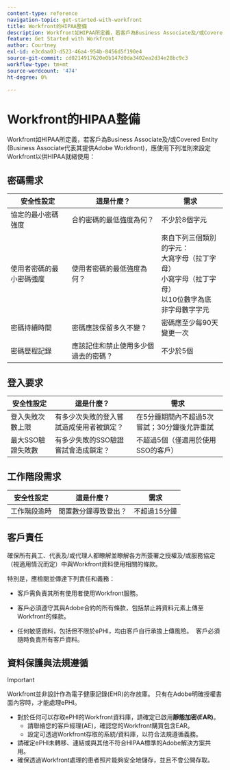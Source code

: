 ```yaml
---
content-type: reference
navigation-topic: get-started-with-workfront
title: Workfront的HIPAA整備
description: Workfront如HIPAA所定義，若客戶為Business Associate及/或Covered Entity (Business Associate代表其提供Adobe Workfront)，應使用下列指引設定Workfront以供HIPAA使用。
feature: Get Started with Workfront
author: Courtney
exl-id: e3cdaa03-d523-46a4-954b-8456d5f190e4
source-git-commit: cd0214917620e0b147d0da3402ea2d34e28bc9c3
workflow-type: tm+mt
source-wordcount: '474'
ht-degree: 0%

---
```


# Workfront的HIPAA整備

Workfront如HIPAA所定義，若客戶為Business Associate及/或Covered Entity (Business Associate代表其提供Adobe Workfront)，應使用下列准則來設定Workfront以供HIPAA就緒使用：


## 密碼需求

| **安全性設定** | **這是什麼？** | **需求** |
|----------------------|------------------|------------------|
| 協定的最小密碼強度 | 合約密碼的最低強度為何？ | 不少於8個字元 |
| 使用者密碼的最小密碼強度 | 使用者密碼的最低強度為何？ | 來自下列三個類別的字元：<br>大寫字母（拉丁字母）<br>小寫字母（拉丁字母）<br>以10位數字為底<br>非字母數字字元 |
| 密碼持續時間 | 密碼應該保留多久不變？ | 密碼應至少每90天變更一次 |
| 密碼歷程記錄 | 應該記住和禁止使用多少個過去的密碼？ | 不少於5個 |


## 登入要求

| **安全性設定** | **這是什麼？** | **需求** |
|----------------------|------------------|------------------|
| 登入失敗次數上限 | 有多少次失敗的登入嘗試造成使用者被鎖定？ | 在5分鐘期間內不超過5次嘗試；30分鐘後允許重試 |
| 最大SSO驗證失敗數 | 有多少失敗的SSO驗證嘗試會造成鎖定？ | 不超過5個（僅適用於使用SSO的客戶） |


## 工作階段需求

| **安全性設定** | **這是什麼？** | **需求** |
|----------------------|------------------|------------------|
| 工作階段逾時 | 閒置數分鐘導致登出？ | 不超過15分鐘 |

## 客戶責任

確保所有員工、代表及/或代理人都瞭解並瞭解各方所簽署之授權及/或服務協定（視適用情況而定）中與Workfront資料使用相關的條款。

特別是，應檢閱並傳達下列責任和義務： 

* 客戶需負責其所有使用者使用Workfront服務。 

* 客戶必須遵守其與Adobe合約的所有條款，包括禁止將資料元素上傳至Workfront的條款。 

* 任何敏感資料，包括但不限於ePHI，均由客戶自行承擔上傳風險。  客戶必須隨時負責所有客戶資料。 


## 資料保護與法規遵循

>[!IMPORTANT]
>
>Workfront並非設計作為電子健康記錄(EHR)的存放庫。 只有在Adobe明確授權書面內容時，才能處理ePHI。 

* 對於任何可以存取ePHI的Workfront資料庫，請確定已啟用&#x200B;**靜態加密(EAR)**。
   * 請聯絡您的客戶經理(AE)，確認您的Workfront購買包含EAR。
   * 設定可透過Workfront存取的系統/資料庫，以符合法規遵循義務。
* 請確定ePHI未轉移、連結或與其他不符合HIPAA標準的Adobe解決方案共用。
* 確保透過Workfront處理的患者照片能夠安全地儲存，並且不會公開存取。
